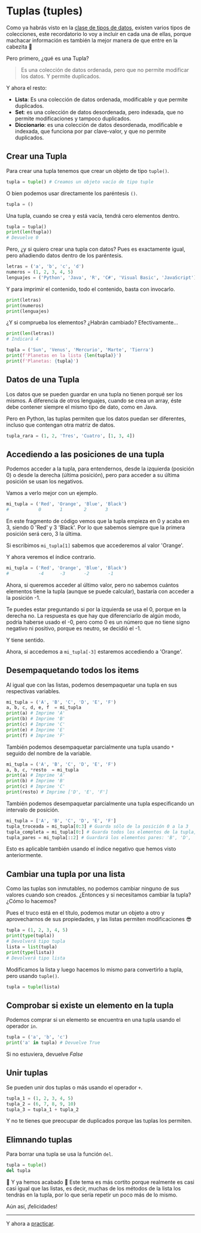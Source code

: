 # Tuplas (tuples)

Como ya habrás visto en la [clase de tipos de datos](/4_Tipos%20de%20datos/readme.md), existen varios tipos de colecciones, este recordatorio lo voy a incluir en cada una de ellas, porque machacar información es también la mejor manera de que entre en la cabezita 🤯

Pero primero, ¿qué es una Tupla?

> Es una colección de datos ordenada, pero que no permite modificar los datos. Y permite duplicados.

Y ahora el resto:

* **Lista**: Es una colección de datos ordenada, modificable y que permite duplicados.
* **Set**: es una colección de datos desordenada, pero indexada, que no permite modificaciones y tampoco duplicados.
* **Diccionario**: es una colección de datos desordenada, modificable e indexada, que funciona por par clave-valor, y que no permite duplicados.

## Crear una Tupla

Para crear una tupla tenemos que crear un objeto de tipo ```tuple()```.

```Python
tupla = tuple() # Creamos un objeto vacío de tipo tuple
```

O bien podemos usar directamente los paréntesis ```()```.

```Python
tupla = ()
```

Una tupla, cuando se crea y está vacía, tendrá cero elementos dentro.

```Python
tupla = tupla()
print(len(tupla))
# Devuelve 0
```

Pero, ¿y si quiero crear una tupla con datos? Pues es exactamente igual, pero añadiendo datos dentro de los paréntesis.

```Python
letras = ('a', 'b', 'c', 'd')
numeros = (1, 2, 3, 4, 5)
lenguajes = ('Python', 'Java', 'R', 'C#', 'Visual Basic', 'JavaScript')
```

Y para imprimir el contenido, todo el contenido, basta con invocarlo.

```Python
print(letras)
print(numeros)
print(lenguajes)
```

¿Y si comprueba los elementos? ¿Habrán cambiado? Efectivamente...

```Python
print(len(letras))
# Indicará 4
```

```Python
tupla = ('Sun', 'Venus', 'Mercurio', 'Marte', 'Tierra')
print(f'Planetas en la lista {len(tupla)}')
print(f'Planetas: {tupla}')
```

## Datos de una Tupla

Los datos que se pueden guardar en una tupla no tienen porqué ser los mismos. A diferencia de otros lenguajes, cuando se crea un array, éste debe contener siempre el mismo tipo de dato, como en Java.

Pero en Python, las tuplas permiten que los datos puedan ser diferentes, incluso que contengan otra matriz de datos.

```Python
tupla_rara = (1, 2, 'Tres', 'Cuatro', [1, 3, 4])
```

## Accediendo a las posiciones de una tupla

Podemos acceder a la tupla, para entendernos, desde la izquierda (posición 0) o desde la derecha (última posición), pero para acceder a su última posición se usan los negativos.

Vamos a verlo mejor con un ejemplo.

```Python
mi_tupla = ('Red', 'Orange', 'Blue', 'Black')
#           0       1        2       3
```

En este fragmento de código vemos que la tupla empieza en 0 y acaba en 3, siendo 0 'Red' y 3 'Black'. Por lo que sabemos siempre que la primera posición será cero, 3 la última.

Si escribimos ```mi_tupla[1]``` sabemos que accederemos al valor 'Orange'.

Y ahora veremos el índice contrario.

```Python
mi_tupla = ('Red', 'Orange', 'Blue', 'Black')
#           -4      -3       -2       -1
```

Ahora, si queremos acceder al último valor, pero no sabemos cuántos elementos tiene la tupla (aunque se puede calcular), bastaría con acceder a la posición -1.

Te puedes estar preguntando si por la izquierda se usa el 0, porque en la derecha no. La respuesta es que hay que diferenciarlo de algún modo, podría haberse usado el -0, pero como 0 es un número que no tiene signo negativo ni positivo, porque es neutro, se decidió el -1.

Y tiene sentido.

Ahora, si accedemos a ```mi_tupla[-3]``` estaremos accediendo a 'Orange'.

## Desempaquetando todos los items

Al igual que con las listas, podemos desempaquetar una tupla en sus respectivas variables.

```Python
mi_tupla = ('A', 'B', 'C', 'D', 'E', 'F')
a, b, c, d, e, f  = mi_tupla
print(a) # Imprime 'A'
print(b) # Imprime 'B'
print(c) # Imprime 'C'
print(e) # Imprime 'E'
print(f) # Imprime 'F'
```

También podemos desempaquetar parcialmente una tupla usando ```*``` seguido del nombre de la variable.

```Python
mi_tupla = ('A', 'B', 'C', 'D', 'E', 'F')
a, b, c, *resto  = mi_tupla
print(a) # Imprime 'A'
print(b) # Imprime 'B'
print(c) # Imprime 'C'
print(resto) # Imprime ['D', 'E', 'F']
```

También podemos desempaquetar parcialmente una tupla especificando un intervalo de posición.

```Python
mi_tupla = ['A', 'B', 'C', 'D', 'E', 'F']
tupla_troceada = mi_tupla[0:3] # Guarda sólo de la posición 0 a la 3
tupla_completa = mi_tupla[0:] # Guarda todos los elementos de la tupla, empezando por el 0.
tupla_pares = mi_tupla[::2] # Guardará los elementos pares: 'B', 'D', 'F'.
```

Esto es aplicable también usando el índice negativo que hemos visto anteriormente.

## Cambiar una tupla por una lista

Como las tuplas son inmutables, no podemos cambiar ninguno de sus valores cuando son creados. ¿Entonces y si necesitamos cambiar la tupla? ¿Cómo lo hacemos?

Pues el truco está en el título, podemos mutar un objeto a otro y aprovecharnos de sus propiedades, y las listas permiten modificaciones 😎

```Python
tupla = (1, 2, 3, 4, 5)
print(type(tupla))
# Devolverá tipo tupla
lista = list(tupla)
print(type(lista))
# Devolverá tipo lista
```

Modificamos la lista y luego hacemos lo mismo para convertirlo a tupla, pero usando ```tuple()```.

```Python
tupla = tuple(lista)
```

## Comprobar si existe un elemento en la tupla

Podemos comprar si un elemento se encuentra en una tupla usando el operador ```in```.

```Python
tupla = ('a', 'b', 'c')
print('a' in tupla) # Devuelve True
```

Si no estuviera, devuelve *False*

## Unir tuplas

Se pueden unir dos tuplas o más usando el operador ```+```.

```Python
tupla_1 = (1, 2, 3, 4, 5)
tupla_2 = (6, 7, 8, 9, 10)
tupla_3 = tupla_1 + tupla_2
```

Y no te tienes que preocupar de duplicados porque las tuplas los permiten.

## Elimnando tuplas

Para borrar una tupla se usa la función ```del```.

```Python
tupla = tuple()
del tupla
```

🎉 Y ya hemos acabado 🎉 Este tema es más cortito porque realmente es casi casi igual que las listas, es decir, muchas de los métodos de la lista los tendrás en la tupla, por lo que sería repetir un poco más de lo mismo.

Aún así, ¡felicidades!

***

Y ahora a [practicar](/10_Tuplas/ejercicios_tuples.md).